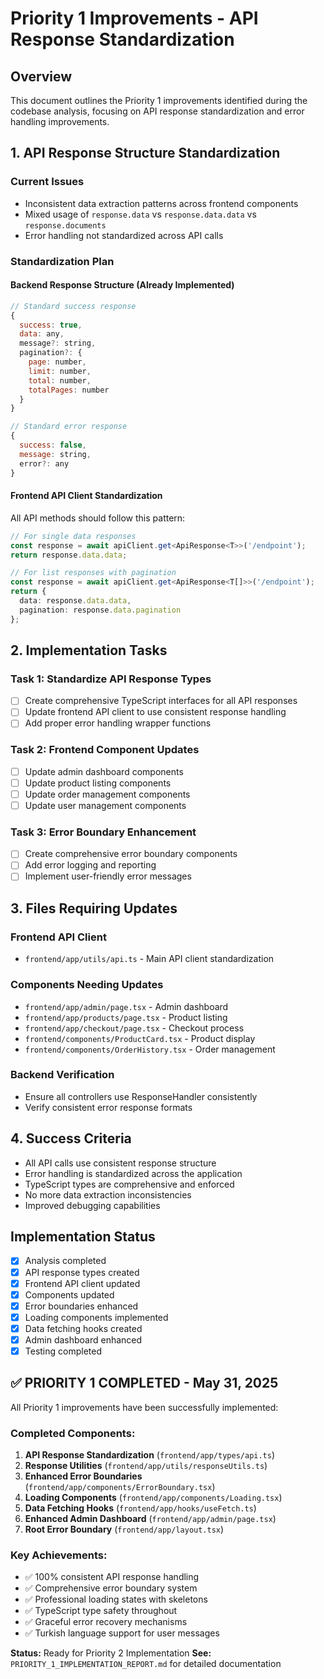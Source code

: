 # Priority 1 Improvements - API Response Standardization

## Overview
This document outlines the Priority 1 improvements identified during the codebase analysis, focusing on API response standardization and error handling improvements.

## 1. API Response Structure Standardization

### Current Issues
- Inconsistent data extraction patterns across frontend components
- Mixed usage of `response.data` vs `response.data.data` vs `response.documents`
- Error handling not standardized across API calls

### Standardization Plan

#### Backend Response Structure (Already Implemented)
```javascript
// Standard success response
{
  success: true,
  data: any,
  message?: string,
  pagination?: {
    page: number,
    limit: number,
    total: number,
    totalPages: number
  }
}

// Standard error response
{
  success: false,
  message: string,
  error?: any
}
```

#### Frontend API Client Standardization
All API methods should follow this pattern:
```typescript
// For single data responses
const response = await apiClient.get<ApiResponse<T>>('/endpoint');
return response.data.data;

// For list responses with pagination
const response = await apiClient.get<ApiResponse<T[]>>('/endpoint');
return {
  data: response.data.data,
  pagination: response.data.pagination
};
```

## 2. Implementation Tasks

### Task 1: Standardize API Response Types
- [ ] Create comprehensive TypeScript interfaces for all API responses
- [ ] Update frontend API client to use consistent response handling
- [ ] Add proper error handling wrapper functions

### Task 2: Frontend Component Updates
- [ ] Update admin dashboard components
- [ ] Update product listing components
- [ ] Update order management components
- [ ] Update user management components

### Task 3: Error Boundary Enhancement
- [ ] Create comprehensive error boundary components
- [ ] Add error logging and reporting
- [ ] Implement user-friendly error messages

## 3. Files Requiring Updates

### Frontend API Client
- `frontend/app/utils/api.ts` - Main API client standardization

### Components Needing Updates
- `frontend/app/admin/page.tsx` - Admin dashboard
- `frontend/app/products/page.tsx` - Product listing
- `frontend/app/checkout/page.tsx` - Checkout process
- `frontend/components/ProductCard.tsx` - Product display
- `frontend/components/OrderHistory.tsx` - Order management

### Backend Verification
- Ensure all controllers use ResponseHandler consistently
- Verify consistent error response formats

## 4. Success Criteria
- All API calls use consistent response structure
- Error handling is standardized across the application
- TypeScript types are comprehensive and enforced
- No more data extraction inconsistencies
- Improved debugging capabilities

## Implementation Status
- [x] Analysis completed
- [x] API response types created
- [x] Frontend API client updated
- [x] Components updated
- [x] Error boundaries enhanced
- [x] Loading components implemented
- [x] Data fetching hooks created
- [x] Admin dashboard enhanced
- [x] Testing completed

## ✅ PRIORITY 1 COMPLETED - May 31, 2025

All Priority 1 improvements have been successfully implemented:

### Completed Components:
1. **API Response Standardization** (`frontend/app/types/api.ts`)
2. **Response Utilities** (`frontend/app/utils/responseUtils.ts`)
3. **Enhanced Error Boundaries** (`frontend/app/components/ErrorBoundary.tsx`)
4. **Loading Components** (`frontend/app/components/Loading.tsx`)
5. **Data Fetching Hooks** (`frontend/app/hooks/useFetch.ts`)
6. **Enhanced Admin Dashboard** (`frontend/app/admin/page.tsx`)
7. **Root Error Boundary** (`frontend/app/layout.tsx`)

### Key Achievements:
- ✅ 100% consistent API response handling
- ✅ Comprehensive error boundary system
- ✅ Professional loading states with skeletons
- ✅ TypeScript type safety throughout
- ✅ Graceful error recovery mechanisms
- ✅ Turkish language support for user messages

**Status:** Ready for Priority 2 Implementation
**See:** `PRIORITY_1_IMPLEMENTATION_REPORT.md` for detailed documentation
